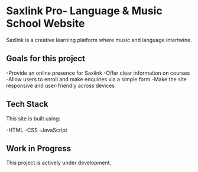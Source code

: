 # Saxlink Pro- Language & Music School Website

Saxlink is a creative learning platform where music and language intertwine.

## Goals for this project

-Provide an online presence for Saxlink
-Offer clear information on courses
-Allow users to enroll and make enquiries via a simple form
-Make the site responsive and user-friendly across devices

## Tech Stack

This site is built using:

-HTML
-CSS
-JavaScript

## Work in Progress

This project is actively under development.
